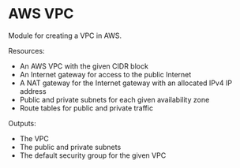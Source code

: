 # AWS VPC

Module for creating a VPC in AWS.

Resources:

* An AWS VPC with the given CIDR block
* An Internet gateway for access to the public Internet
* A NAT gateway for the Internet gateway with an allocated IPv4 IP address
* Public and private subnets for each given availability zone
* Route tables for public and private traffic

Outputs:

* The VPC
* The public and private subnets
* The default security group for the given VPC
